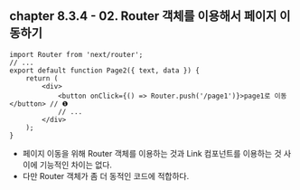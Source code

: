 ##  chapter 8.3.4 - 02. Router 객체를 이용해서 페이지 이동하기

``` 코드 8-46 Router 객체를 이용하도록 page2.js 파일 수정하기
import Router from 'next/router';
// ...
export default function Page2({ text, data }) {
    return ( 
        <div>
            <button onClick={() => Router.push('/page1')}>page1로 이동</button> // ❶
            // ... 
        </div>
    ); 
}
```

* 페이지 이동을 위해 Router 객체를 이용하는 것과 Link 컴포넌트를 이용하는 것 사이에 기능적인 차이는 없다.
* 다만 Router 객체가 좀 더 동적인 코드에 적합하다.